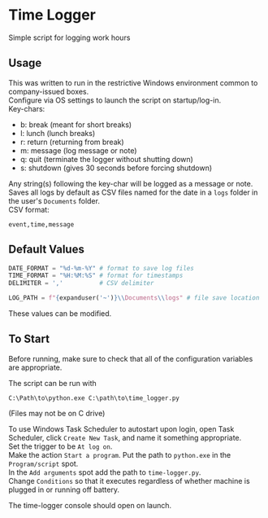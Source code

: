 # Time Logger
Simple script for logging work hours

## Usage
This was written to run in the restrictive Windows environment common to company-issued boxes.\
Configure via OS settings to launch the script on startup/log-in.\
Key-chars:
- b: break (meant for short breaks)
- l: lunch (lunch breaks)
- r: return (returning from break)
- m: message (log message or note)
- q: quit (terminate the logger without shutting down)
- s: shutdown (gives 30 seconds before forcing shutdown)

Any string(s) following the key-char will be logged as a message or note.\
Saves all logs by default as CSV files named for the date in a `logs` folder in the user's `Documents` folder.\
CSV format:
```
event,time,message
```

## Default Values
```python
DATE_FORMAT = "%d-%m-%Y" # format to save log files
TIME_FORMAT = "%H:%M:%S" # format for timestamps
DELIMITER = ','          # CSV delimiter

LOG_PATH = f"{expanduser('~')}\\Documents\\logs" # file save location
```
These values can be modified.

## To Start
Before running, make sure to check that all of the configuration variables are appropriate.

The script can be run with
```batch
C:\Path\to\python.exe C:\path\to\time_logger.py
```
(Files may not be on C drive)

To use Windows Task Scheduler to autostart upon login, open Task Scheduler, click `Create New Task`, and name it something appropriate.\
Set the trigger to be `At log on`.\
Make the action `Start a program`. Put the path to `python.exe` in the `Program/script` spot.\
In the `Add arguments` spot add the path to `time-logger.py`.\
Change `Conditions` so that it executes regardless of whether machine is plugged in or running off battery.

The time-logger console should open on launch.

